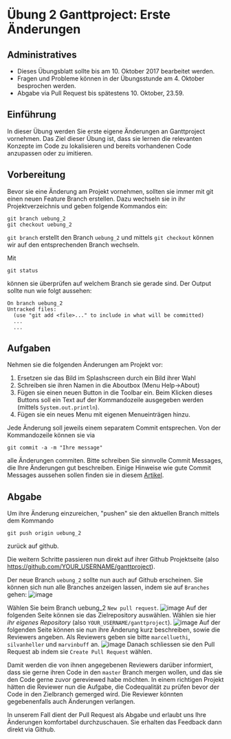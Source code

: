 # &Uuml;bung 2 Ganttproject:  Erste &Auml;nderungen

## Administratives

* Dieses &Uuml;bungsblatt sollte bis am 10. Oktober 2017 bearbeitet werden.  
* Fragen und Probleme k&ouml;nnen in der  &Uuml;bungsstunde am 4. Oktober besprochen werden.   
* Abgabe via Pull Request bis sp&auml;testens 10. Oktober, 23.59.

## Einf&uuml;hrung

In dieser &Uuml;bung werden Sie erste eigene &Auml;nderungen an Ganttproject vornehmen. 
Das Ziel dieser &Uuml;bung ist, dass sie lernen die relevanten Konzepte im Code zu lokalisieren und bereits vorhandenen Code anzupassen oder zu imitieren.  
 

## Vorbereitung

Bevor sie eine &Auml;nderung am Projekt vornehmen, sollten sie immer mit git einen neuen Feature Branch erstellen. Dazu wechseln sie in ihr Projektverzeichnis und geben folgende Kommandos ein:
```
git branch uebung_2     
git checkout uebung_2
```

```git branch``` erstellt den Branch ```uebung_2``` und mittels ```git checkout``` k&ouml;nnen wir auf den entsprechenden Branch wechseln.

Mit 
``` 
git status 
```
k&ouml;nnen sie &uuml;berpr&uuml;fen auf welchem Branch sie gerade sind. Der Output sollte nun wie folgt aussehen:
```
On branch uebung_2
Untracked files:
  (use "git add <file>..." to include in what will be committed)
  ...
  ...
  ````

## Aufgaben

Nehmen sie die folgenden &Auml;nderungen am Projekt vor:

1. Ersetzen sie das Bild im Splashscreen durch ein Bild ihrer Wahl
2. Schreiben sie ihren Namen in die Aboutbox (Menu Help->About)
3. F&uuml;gen sie einen neuen Button in die Toolbar ein. Beim Klicken dieses Buttons soll ein Text auf der Kommandozeile ausgegeben werden (mittels ```System.out.println```).
4. F&uuml;gen sie ein neues Menu mit eigenen Menueintr&auml;gen hinzu.

Jede &Auml;nderung soll jeweils einem separatem Commit entsprechen. Von der Kommandozeile k&ouml;nnen sie via
```
git commit -a -m "Ihre message"
```
alle &Auml;nderungen commiten. Bitte schreiben Sie sinnvolle Commit Messages, die Ihre &Auml;nderungen gut beschreiben. Einige Hinweise wie gute Commit Messages aussehen sollen finden sie in diesem [Artikel](https://chris.beams.io/posts/git-commit/).


## Abgabe

Um ihre &Auml;nderung einzureichen, "pushen" sie den aktuellen Branch mittels dem Kommando
```
git push origin uebung_2
```
zur&uuml;ck auf github.

Die weitern Schritte passieren nun direkt auf ihrer Github Projektseite (also https://github.com/YOUR_USERNAME/ganttproject). 

Der neue Branch ```uebung_2``` sollte nun auch auf Github erscheinen. 
Sie k&ouml;nnen sich nun alle Branches anzeigen lassen, indem sie auf  ```Branches``` gehen:
![image](images/github-branches.png)

W&auml;hlen Sie beim Branch uebung_2 ```New pull request```.
![image](images/github-branch-view.png)
Auf der folgenden Seite k&ouml;nnen sie das Zielrepository ausw&auml;hlen. W&auml;hlen sie hier *ihr eigenes Repository* (also ```YOUR_USERNAME/ganttproject```). 
![image](images/github-pr-repo.png)
Auf der folgenden Seite k&ouml;nnen sie nun ihre &Auml;nderung kurz beschreiben, sowie die Reviewers angeben. Als Reviewers geben sie bitte ```marcelluethi```, ```silvanheller``` und ```marvinbuff``` an. 
![image](images/github-pr.png)
Danach schliessen sie den Pull Request ab indem sie   ```Create Pull Request``` w&auml;hlen.

Damit werden die von ihnen angegebenen Reviewers dar&uuml;ber informiert, dass sie gerne ihren Code in den ```master``` Branch mergen wollen, und das sie den Code gerne zuvor gereviewed habe m&ouml;chten. In einem richtigen Projekt hätten die Reviewer nun die Aufgabe, die Codequalit&auml;t zu pr&uuml;fen bevor der Code in den Zielbranch gemerged wird. Die Reviewer k&ouml;nnten gegebenenfalls auch &Auml;nderungen verlangen. 

In unserem Fall dient der Pull Request als Abgabe und erlaubt uns Ihre &Auml;nderungen komfortabel durchzuschauen. Sie erhalten das Feedback dann direkt via Github. 


